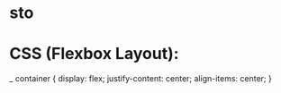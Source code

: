 # sto
# CSS (Flexbox Layout):
_ container {
  display: flex;
  justify-content: center;
  align-items: center;
}
